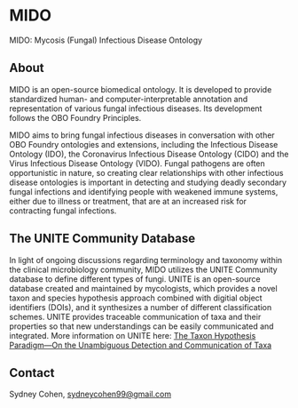 # MIDO
MIDO: Mycosis (Fungal) Infectious Disease Ontology 

## About
MIDO is an open-source biomedical ontology. It is developed to provide standardized human- and computer-interpretable annotation and representation of various fungal infectious diseases. Its development follows the OBO Foundry Principles.

MIDO aims to bring fungal infectious diseases in conversation with other OBO Foundry ontologies and extensions, including the Infectious Disease Ontology (IDO), the Coronavirus Infectious Disease Ontology (CIDO) and the Virus Infectious Disease Ontology (VIDO). Fungal pathogens are often opportunistic in nature, so creating clear relationships with other infectious disease ontologies is important in detecting and studying deadly secondary fungal infections and identifying people with weakened immune systems, either due to illness or treatment, that are at an increased risk for contracting fungal infections. 


## The UNITE Community Database 
In light of ongoing discussions regarding terminology and taxonomy within the clinical microbiology community, MIDO utilizes the UNITE Community database to define different types of fungi. UNITE is an open-source database created and maintained by mycologists, which provides a novel taxon and species hypothesis approach combined with digitial object identifiers (DOIs), and it synthesizes a number of different classification schemes. UNITE provides traceable communication of taxa and their properties so that new understandings can be easily communicated and integrated. More information on UNITE here: [The Taxon Hypothesis Paradigm—On the Unambiguous Detection and Communication of Taxa](https://doi.org/10.3390/microorganisms8121910)


## Contact 
Sydney Cohen, sydneycohen99@gmail.com 
